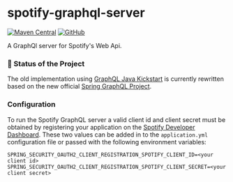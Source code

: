 # spotify-graphql-server

[![Maven Central](https://img.shields.io/maven-central/v/de.sonallux.spotify/spotify-graphql-server)](https://search.maven.org/search?q=g:%22de.sonallux.spotify%22%20AND%20a:%22spotify-graphql-server%22)
[![GitHub](https://img.shields.io/github/license/sonallux/spotify-graphql)](https://github.com/sonallux/spotify-graphql/blob/master/LICENSE)

A GraphQl server for Spotify's Web Api.
 
### :construction: Status of the Project
The old implementation using [GraphQL Java Kickstart](https://www.graphql-java-kickstart.com/spring-boot) is currently rewritten based on the new official [Spring GraphQL Project](https://spring.io/projects/spring-graphql).

### Configuration
To run the Spotify GraphQL server a valid client id and client secret must be obtained by registering your application on the [Spotify Developer Dashboard](https://developer.spotify.com/dashboard).
These two values can be added in to the `application.yml` configuration file or passed with the following environment variables:
````
SPRING_SECURITY_OAUTH2_CLIENT_REGISTRATION_SPOTIFY_CLIENT_ID=<your client id>
SPRING_SECURITY_OAUTH2_CLIENT_REGISTRATION_SPOTIFY_CLIENT_SECRET=<your client secret>
````
